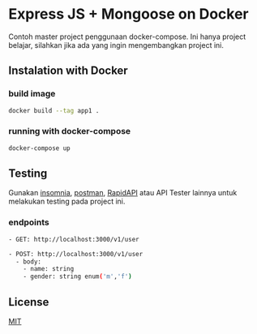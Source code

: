 # Express JS + Mongoose on Docker

Contoh master project penggunaan docker-compose. Ini hanya project belajar, silahkan jika ada yang ingin mengembangkan project ini.

## Instalation with Docker

### build image
```bash
docker build --tag app1 .
```

### running with docker-compose

```bash
docker-compose up
```

## Testing

Gunakan [insomnia](https://insomnia.rest/), [postman](https://www.postman.com/), [RapidAPI](https://rapidapi.com/products/api-testing/) atau API Tester lainnya untuk melakukan testing pada project ini.

### endpoints
```bash
- GET: http://localhost:3000/v1/user

- POST: http://localhost:3000/v1/user
  - body:
    - name: string
    - gender: string enum('m','f')
```

## License
[MIT](https://choosealicense.com/licenses/mit/)

